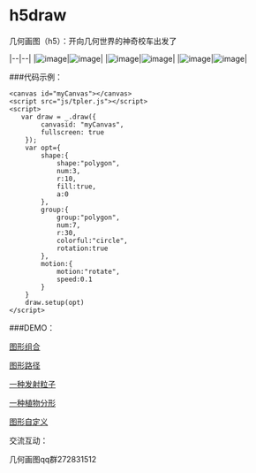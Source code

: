 # h5draw
几何画图（h5）：开向几何世界的神奇校车出发了


|--|--|
|![image](https://github.com/Walt2016/h5draw/blob/master/pic/group.gif)|![image](https://github.com/Walt2016/h5draw/blob/master/pic/sierpinski.gif)| 
|![image](https://github.com/Walt2016/h5draw/blob/master/pic/diagonal.gif)|![image](https://github.com/Walt2016/h5draw/blob/master/pic/firework.gif)|
|![image](https://github.com/Walt2016/h5draw/blob/master/pic/spiral.gif)|![image](https://github.com/Walt2016/h5draw/blob/master/pic/spiralpolygon.gif)|


###代码示例：
```
<canvas id="myCanvas"></canvas>
<script src="js/tpler.js"></script>
<script>
   var draw = _.draw({
        canvasid: "myCanvas",
        fullscreen: true
    });
    var opt={
        shape:{
            shape:"polygon",
            num:3,
            r:10,
            fill:true,
            a:0
        },
        group:{
            group:"polygon",
            num:7,
            r:30,
            colorful:"circle",
            rotation:true
        },
        motion:{
            motion:"rotate",
            speed:0.1
        }
    }
    draw.setup(opt)
</script>

```

###DEMO：

[图形组合](https://walt2016.github.io/h5draw/slider.html)

[图形路径](https://walt2016.github.io/h5draw/track.html)

[一种发射粒子](https://walt2016.github.io/h5draw/emitter.html)

[一种植物分形](https://walt2016.github.io/h5draw/fractal.html)

[图形自定义](https://walt2016.github.io/h5draw/index.html)



交流互动：

几何画图qq群272831512
